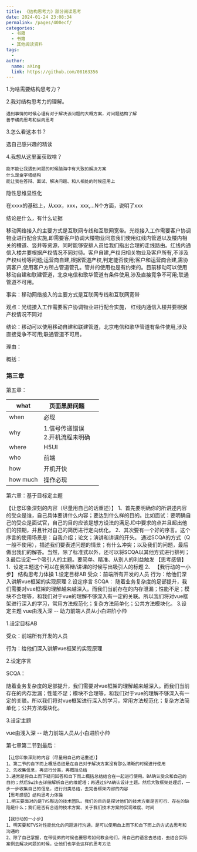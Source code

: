 ```yaml
---
title: 《结构思考力》部分阅读思考
date: 2024-01-24 23:08:34
permalink: /pages/400ecf/
categories:
  - 书籍
  - 书籍
  - 其他阅读资料
tags:
  - 
author: 
  name: aXing
  link: https://github.com/08163356
---
```



1.为啥需要结构思考力？

2.我对结构思考力的理解。

```
遇到事情的时候心理有对于解决该问题的大概方案，对问题结构了解
善于横向思考和纵向思考
```

3.怎么看这本书？

选自己感兴趣的精读

4.我想从这里面获取啥？

```
能不能让我遇到问题的时候脑海中有大致的解决方案
什么是金字塔结构
能让我在答辩、面试、解决问题、和人相处的时候应用上
```



隐性思维显性化

在xxxx的基础上，从xxx，xxx，xxx,...N个方面，说明了xxx

结论是什么，有什么证据



移动网络接入的主要方式是互联网专线和互联网宽带。光缆接入工作需要客户协调物业进行配合实施,即需要客户协调大楼物业同意我们使用红线内管道以及楼内相关的槽道、竖井等资源，同时能够安排人员给我们指出合理的走线路由。红线内通信入楼井要根据产权情况不同对待。客户自建,产权归相关物业及客户所有,不涉及产权纠纷等问题;运营商自建,根据管道产权,判定能否使用;客户和运营商合建,需协调客户,使用客户方所占管道管孔。管井的使用也是有约束的。目前移动可以使用移动自建和联建管道，北京电信和歌华管道有条件使用,涉及直接竞争不可用;联通管道不可用。

事实：移动网络接入的主要方式是互联网专线和互联网宽带

观点：光缆接入工作需要客户协调物业进行配合实施， 红线内通信入楼井要根据产权情况不同对

结论：移动可以使用移动自建和联建管道，北京电信和歌华管道有条件使用,涉及直接竞争不可用;联通管道不可用。

理由：

概括：



### 第三章

第五章：

| what     | 页面黑屏问题                         |      |
| -------- | ------------------------------------ | ---- |
| when     | 必现                                 |      |
| why      | 1.信号传递错误<br />2.开机流程未明确 |      |
| where    | H5UI                                 |      |
| who      | 前端                                 |      |
| how      | 开机开快                             |      |
| how much | 操作必现                             |      |



第六章：基于目标定主题

【让您印象深刻的内容（尽量用自己的话重述）】 1、首先要明确你的所讲述内容的受众是谁，自己具体要讲什么内容；要达到什么样的目的。比如面试：要明确自己的受众是面试官，自己的目的应该是想方设法的满足JD中要求的点并且超出他们的预期，并且针对自己的简历进行定向优化。 2、其次要有一个好的序言。这个序言的使用场景是：自我介绍；论文；演讲和讲课的开头。 通过SCQA的方式（Q一般不使用），描述我们要表述问题的情景；有什么冲突；以及我们的问题，最后做出我们的解答。当然，除了标准式以外，还可以将SCQA以其他方式进行排列； 3.最后设定一个吸引人的主题。要简单、精准、从别人的利益触发 【思考感悟】 1、设定主题这个可以在我答辩/讲课的时候写出吸引人的标题 2、 【我行动的一小步】 结构思考力体操 1.设定目标AB 受众：前端所有开发的人员 行为：给他们深入讲解vue框架的实现原理 2.设定序言 SCQA： 随着业务复杂度的足部提升，我们需要对vue框架的理解越来越深入。而我们当前存在的内存泄漏；性能不足；模块不合理等，和我们对于vue的理解不够深入有一定的关联。所以我们将对vue框架进行深入的学习，常用方法规范化；复杂方法简单化；公共方法模块化。 3.设定主题 vue由浅入深 -- 助力前端人员从小白进阶小帅

1.设定目标AB

受众：前端所有开发的人员

行为：给他们深入讲解vue框架的实现原理

2.设定序言

SCQA：

随着业务复杂度的足部提升，我们需要对vue框架的理解越来越深入。而我们当前存在的内存泄漏；性能不足；模块不合理等，和我们对于vue的理解不够深入有一定的关联。所以我们将对vue框架进行深入的学习，常用方法规范化；复杂方法简单化；公共方法模块化。

3.设定主题

vue由浅入深 -- 助力前端人员从小白进阶小帅

第七章第二节到最后：

```
【让您印象深刻的内容（尽量用自己的话重述）】
1、第二节的自下而上概括总结是在自己对于解决方案没有那么清晰的时候进行使用
2、先收集信息，再进行分类，再概括总结
3.通常是将自上而下疑问回答和自下而上概括总结结合在一起进行使用。BA确认受众和自己的目的；然后5w2h去详细解析自己的维妮塔；再通过SPA确认设计主题。然后大致框架处理后，一步一步收集自己的信息，进行归类总结，去完善框架内部的内容
【思考感悟】结构思考力体操
1.明天要面对的是TVS那边的技术团队。我们的目的是探讨他们的技术方案是否可行、存在的缺陷是什么；我们是否有合适的技术方案、关于我们技术方案的实现难度、时间

【我行动的一小步】
1、明天要和TVS对性能优化的问题进行沟通，是可以使用自上而下和自下而上的方式去思考和沟通的
2、除了自己掌握，在带徒弟的时候也要思考如何教会他们，用自己的语言去总结，去结合实际案例去解决问题的时候，让他们也学会这样的思考方法
```




